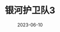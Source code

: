 ---
title: '银河护卫队3'
date: '2023-06-10'
price: '66.0'
theaters: ['太平洋影城·北京中关村店']
seat: ['5-4']
remark: ['3D原版']
---